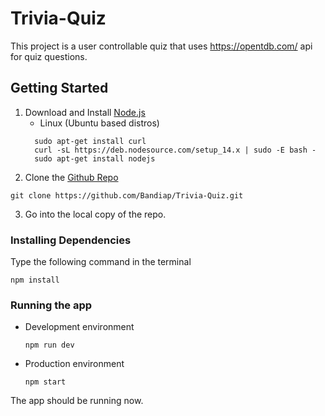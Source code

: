 # Trivia-Quiz

This project is a user controllable quiz that uses https://opentdb.com/ api for quiz questions.

## Getting Started
1. Download and Install [Node.js](https://nodejs.org/en/download/)
      * Linux (Ubuntu based distros)
      ```console
        sudo apt-get install curl
        curl -sL https://deb.nodesource.com/setup_14.x | sudo -E bash -
        sudo apt-get install nodejs
      ```
2. Clone the [Github Repo](https://github.com/Bandiap/Trivia-Quiz.git)
  ```properties
  git clone https://github.com/Bandiap/Trivia-Quiz.git
  ```
3. Go into the local copy of the repo.
### Installing Dependencies
Type the following command in the terminal
 ```properties
 npm install
 ```
### Running the app
  * Development environment
    ```properties
    npm run dev
    ```
  * Production environment
    ```properties
    npm start
    ```
The app should be running now.
